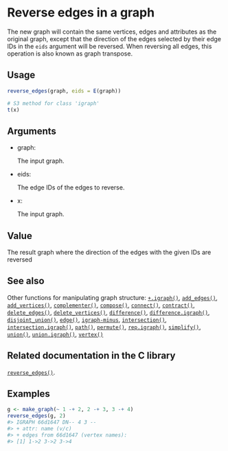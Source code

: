 # Reverse edges in a graph

The new graph will contain the same vertices, edges and attributes as
the original graph, except that the direction of the edges selected by
their edge IDs in the `eids` argument will be reversed. When reversing
all edges, this operation is also known as graph transpose.

## Usage

``` r
reverse_edges(graph, eids = E(graph))

# S3 method for class 'igraph'
t(x)
```

## Arguments

- graph:

  The input graph.

- eids:

  The edge IDs of the edges to reverse.

- x:

  The input graph.

## Value

The result graph where the direction of the edges with the given IDs are
reversed

## See also

Other functions for manipulating graph structure:
[`+.igraph()`](https://r.igraph.org/reference/plus-.igraph.md),
[`add_edges()`](https://r.igraph.org/reference/add_edges.md),
[`add_vertices()`](https://r.igraph.org/reference/add_vertices.md),
[`complementer()`](https://r.igraph.org/reference/complementer.md),
[`compose()`](https://r.igraph.org/reference/compose.md),
[`connect()`](https://r.igraph.org/reference/ego.md),
[`contract()`](https://r.igraph.org/reference/contract.md),
[`delete_edges()`](https://r.igraph.org/reference/delete_edges.md),
[`delete_vertices()`](https://r.igraph.org/reference/delete_vertices.md),
[`difference()`](https://r.igraph.org/reference/difference.md),
[`difference.igraph()`](https://r.igraph.org/reference/difference.igraph.md),
[`disjoint_union()`](https://r.igraph.org/reference/disjoint_union.md),
[`edge()`](https://r.igraph.org/reference/edge.md),
[`igraph-minus`](https://r.igraph.org/reference/igraph-minus.md),
[`intersection()`](https://r.igraph.org/reference/intersection.md),
[`intersection.igraph()`](https://r.igraph.org/reference/intersection.igraph.md),
[`path()`](https://r.igraph.org/reference/path.md),
[`permute()`](https://r.igraph.org/reference/permute.md),
[`rep.igraph()`](https://r.igraph.org/reference/rep.igraph.md),
[`simplify()`](https://r.igraph.org/reference/simplify.md),
[`union()`](https://r.igraph.org/reference/union.md),
[`union.igraph()`](https://r.igraph.org/reference/union.igraph.md),
[`vertex()`](https://r.igraph.org/reference/vertex.md)

## Related documentation in the C library

[`reverse_edges()`](https://igraph.org/c/html/latest/igraph-Operators.html#igraph_reverse_edges).

## Examples

``` r
g <- make_graph(~ 1 -+ 2, 2 -+ 3, 3 -+ 4)
reverse_edges(g, 2)
#> IGRAPH 66d1647 DN-- 4 3 -- 
#> + attr: name (v/c)
#> + edges from 66d1647 (vertex names):
#> [1] 1->2 3->2 3->4
```
